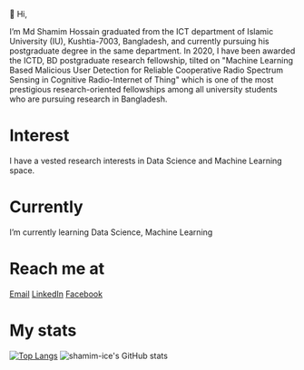 👋 Hi,

I’m Md Shamim Hossain graduated from the ICT department of Islamic University (IU), Kushtia-7003, Bangladesh, and currently pursuing his postgraduate degree in the same department. In 2020, I have been awarded the ICTD, BD postgraduate research fellowship, tilted on "Machine Learning Based Malicious User Detection for Reliable Cooperative Radio Spectrum Sensing in Cognitive Radio-Internet of Thing" which is one of the most prestigious research-oriented fellowships among all university students who are pursuing research in Bangladesh.
# Interest
I have a vested research interests in Data Science and Machine Learning space.
# Currently
I’m currently learning Data Science, Machine Learning

# Reach me at
[Email](shamim.ice.iu@gmail.com)
[LinkedIn](https://www.linkedin.com/in/shamim-ice/)
[Facebook](https://www.facebook.com/shamim.ice.iu/)

# My stats
[![Top Langs](https://github-readme-stats.vercel.app/api/top-langs/?username=shamim-ice&layout=compact)](https://github.com/shamim-ice/github-readme-stats)
![shamim-ice's GitHub stats](https://github-readme-stats.vercel.app/api?username=shamim-ice&show_icons=true&theme=radical)

<!---
shamim-ice/shamim-ice is a ✨ special ✨ repository because its `README.md` (this file) appears on your GitHub profile.
You can click the Preview link to take a look at your changes.
--->
